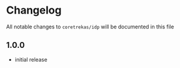 # Changelog

All notable changes to `coretrekas/idp` will be documented in this file

## 1.0.0

- initial release
